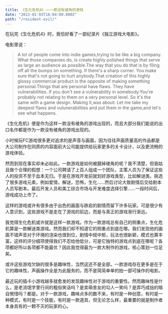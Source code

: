 ```yaml
---
title: 《生化危机4》——一款没有棱角的游戏 
date: "2013-01-03T16:04:00.000Z"
path: "/resident-evil/"
---
```

在玩完《生化危机4》时，我恰好看了一部纪录片《独立游戏大电影》。

电影里说：

> A lot of people come into indie games,trying to be like a big company. What those companies do, is create highly polished things that serve as large an audience as possible.The way that you do that is by filing off all the bumps on something. If there's a sharp corner. You make sure that's not going to hurt anybody.That creation of this highly glossy commercial product is the opposite of making something personal.Things that are personal have flaws. They have vulnerabilities. If you don't see a vulnerability in somebody.You're probably not relating to them on a very personal level. So it's the same with a game design. Making it,was about: Let me take my deepest flaws and vulunerabilities and put them in the game,and let's see what happens.

《生化危机》便是作为这样一款没有棱角的游戏出现的，而且大部分我们能说的出口名作都是作为一款没有棱角的游戏出现的。

小时候玩FC游戏很多更对追求的是声音与画面，因为往往声画质量高的作品都是大公司制作在同质的内容面前大公司能提供给玩家更多的关卡设计，以及更流畅的游戏体验。

然而到现在事实却未必如此。一款游戏是如何被磨掉棱角的呢？我不清楚，但我姑且做个合理的假想：一个公司聘请了上百人组成一个团队，主策人员为了保证这些人的投资不至于血本无归。于是在游戏开发前就划好游戏类型，比如解谜类。挑选了很多游戏元素，例如爱情，解谜，恐怖，生化......然后讨论大致剧情后交给剧本人员写剧本。最后开发人员和美工综合市场与开发难度选择引擎......一段时间后，游戏成功上市了。

这样的游戏或许有很多由于出色的画面与跌宕的剧情而留下许多玩家。可是很少有人意识到，这些游戏不是走在了游戏的前边，而是与真正的游戏渐行渐远。

我觉得生化危机或许就是这样一款游戏。作为一款游戏总有自己的侧重点，生化危机算是一款解迷类游戏。然而我们却不知道它的侧重点到底在哪。我们发现他的画面不错声音对于环境的渲染也很到位，剧情中规中矩，玩法也很新颖，模式也算丰富。这样的评分细项使得我们不忍给他低分，可是它独特的游戏点到底在哪呢？各项都好所以各项都不能最优？因此我觉得最为一款大制作的游戏，核心策划一位足矣。

或许这些游戏欠缺的很多是趣味性，当然这还不是全部。一款游戏存在更多是在于它的趣味性，声画操作全是为此服务的，而不是简简单单的拍一部可操作的电影。

最近玩的插卡小游戏越多就愈发的发现趣味性对于游戏的重要性。然而趣味性是什么，是老流氓字里行间的粗俗笑话吗？是卖萌舍友的勾人一笑吗？是弄巧成拙的暗自惋惜吗？都是。对于一款游戏，趣味点多的数不来，有时是一种创意，有时是一种模式，有时是一个技能，有时是一款道具，但无论怎么样，最重要的就是制作者本身具有的一颗不灭的玩家的心。